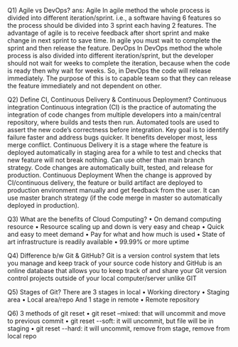 Q1) Agile vs DevOps?
ans: Agile 
In agile method the whole process is divided into different iteration/sprint. i.e., a software having 6 features so the process should be divided into 3 sprint each having 2 features. 
The advantage of agile is to receive feedback after short sprint and make change in next sprint to save time.
In agile you must wait to complete the sprint and then release the feature.
 DevOps 
In DevOps method the whole process is also divided into different iteration/sprint, but the developer should not wait for weeks to complete the iteration, because when the code is ready then why wait for weeks. So, in DevOps the code will release immediately. 
The purpose of this is to capable team so that they can release the feature immediately and not dependent on other.

Q2) Define CI, Continuous Delivery & Continuous Deployment?
Continuous integration 
Continuous integration (CI) is the practice of automating the integration of code changes from multiple developers into a main/central repository, where builds and tests then run. Automated tools are used to assert the new code’s correctness before integration. 
Key goal is to identify failure faster and address bugs quicker.
It benefits developer most, less merge conflict. 
Continuous Delivery
it is a stage where the feature is deployed automatically in staging area for a while to test and checks that new feature will not break nothing. Can use other than main branch strategy.
Code changes are automatically built, tested, and release for production. 
Continuous Deployment
When the change is approved by CI/continuous delivery, the feature or build artifact are deployed to production environment manually and get feedback from the user. 
It can use master branch strategy (if the code merge in master so automatically deployed in production). 

Q3) What are the benefits of Cloud Computing?
•	On demand computing resource 
•	Resource scaling up and down is very easy and cheap
•	Quick and easy to meet demand 
•	Pay for what and how much is used 
•	State of art infrastructure is readily available 
•	99.99% or more uptime

Q4) Difference b/w Git & GitHub? 
Git is a version control system that lets you manage and keep track of your source code history and GitHub is an online database that allows you to keep track of and share your Git version control projects outside of your local computer/server unlike GIT

Q5) Stages of Git? 
There are 3 stages in local
•	Working directory
•	Staging area 
•	Local area/repo
And 1 stage in remote 
•	Remote repository

Q6) 3 methods of git reset
•	git reset –mixed: that will uncommit and move to previous commit 
•	 git reset --soft: it will uncommit, but file will be in staging 
•	 git reset --hard: it will uncommit, remove from stage, remove from local repo
